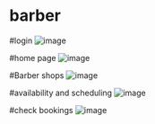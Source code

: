 # barber
#login
![image](https://github.com/Suryodaya27/barber/assets/79349719/a10380e9-a25c-4fe6-9525-9cfd69072dcf)

#home page
![image](https://github.com/Suryodaya27/barber/assets/79349719/d9b323e7-a353-4a27-b332-9ec612029a25)

#Barber shops
![image](https://github.com/Suryodaya27/barber/assets/79349719/6b26328a-c38c-4628-a1a6-7a4bd3bcf002)

#availability and scheduling
![image](https://github.com/Suryodaya27/barber/assets/79349719/60e9b922-4f07-4120-8dd4-b837ecdbc2bd)

#check bookings
![image](https://github.com/Suryodaya27/barber/assets/79349719/224055be-5309-48a8-a485-f68d5f5f9afb)




